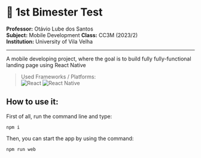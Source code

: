 # 📌 1st Bimester Test

**Professor:** Otávio Lube dos Santos  
**Subject:** Mobile Development 
**Class:** CC3M (2023/2)  
**Institution:** University of Vila Velha  

--- 

A mobile developing project, where the goal is to build fully fully-functional landing page using React Native

> Used Frameworks / Platforms:  
    ![React](https://img.shields.io/badge/react-%2320232a.svg?style=for-the-badge&logo=react&logoColor=%2361DAFB)
    ![React Native](https://img.shields.io/badge/react_native-%2320232a.svg?style=for-the-badge&logo=react&logoColor=%2361DAFB)

## How to use it:

First of all, run the command line and type:
~~~
npm i
~~~

Then, you can start the app by using the command:
~~~
npm run web
~~~


